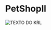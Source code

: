 # PetShopII
![TEXTO DO KRL ](https://i0.wp.com/metagalaxia.com.br/wp-content/uploads/2022/10/Monkey-D.-Luffy.webp?w=1200&ssl=1)
